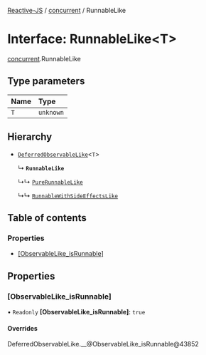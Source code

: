 [Reactive-JS](../README.md) / [concurrent](../modules/concurrent.md) / RunnableLike

# Interface: RunnableLike<T\>

[concurrent](../modules/concurrent.md).RunnableLike

## Type parameters

| Name | Type |
| :------ | :------ |
| `T` | `unknown` |

## Hierarchy

- [`DeferredObservableLike`](concurrent.DeferredObservableLike.md)<`T`\>

  ↳ **`RunnableLike`**

  ↳↳ [`PureRunnableLike`](concurrent.PureRunnableLike.md)

  ↳↳ [`RunnableWithSideEffectsLike`](concurrent.RunnableWithSideEffectsLike.md)

## Table of contents

### Properties

- [[ObservableLike\_isRunnable]](concurrent.RunnableLike.md#[observablelike_isrunnable])

## Properties

### [ObservableLike\_isRunnable]

• `Readonly` **[ObservableLike\_isRunnable]**: ``true``

#### Overrides

DeferredObservableLike.\_\_@ObservableLike\_isRunnable@43852
